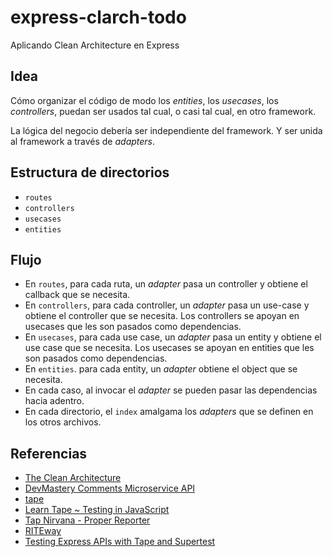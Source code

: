 # express-clarch-todo

Aplicando Clean Architecture en Express

## Idea

Cómo organizar el código de modo los _entities_, los _usecases_, los _controllers_, puedan ser usados tal cual, o casi tal cual, en otro framework.

La lógica del negocio debería ser independiente del framework. Y ser unida al framework a través de _adapters_.

## Estructura de directorios

- `routes`
- `controllers`
- `usecases`
- `entities`

## Flujo

- En `routes`, para cada ruta, un _adapter_ pasa un controller y obtiene el callback que se necesita.
- En `controllers`, para cada controller, un _adapter_ pasa un use-case y obtiene el controller que se necesita. Los controllers se apoyan en usecases que les son pasados como dependencias.
- En `usecases`, para cada use case, un _adapter_ pasa un entity y obtiene el use case que se necesita. Los usecases se apoyan en entities que les son pasados como dependencias.
- En `entities`. para cada entity, un _adapter_ obtiene el object que se necesita.
- En cada caso, al invocar el _adapter_ se pueden pasar las dependencias hacia adentro.
- En cada directorio, el `index` amalgama los _adapters_ que se definen en los otros archivos.

## Referencias
- [The Clean Architecture](https://blog.cleancoder.com/uncle-bob/2012/08/13/the-clean-architecture.html)
- [DevMastery Comments Microservice API](https://github.com/dev-mastery/comments-api)
- [tape](https://github.com/substack/tape)
- [Learn Tape ~ Testing in JavaScript](https://github.com/dwyl/learn-tape)
- [Tap Nirvana - Proper Reporter](https://github.com/inadarei/tap-nirvana)
- [RITEway](https://github.com/ericelliott/riteway)
- [Testing Express APIs with Tape and Supertest](https://puigcerber.com/2015/11/27/testing-express-apis-with-tape-and-supertest/)
